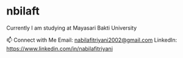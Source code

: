 ﻿# nbilaft
Currently I am studying at Mayasari Bakti University


📫 Connect with Me
Email: nabilafitriyani2002@gmail.com
LinkedIn: https://www.linkedin.com/in/nabilafitriyani
